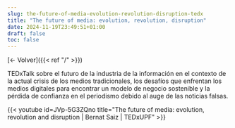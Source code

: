 ```yaml
---
slug: the-future-of-media-evolution-revolution-disruption-tedx
title: "The future of media: evolution, revolution, disruption"
date: 2024-11-19T23:49:51+01:00
draft: false
toc: false
---
```


[<- Volver]({{< ref "/" >}})

TEDxTalk sobre el futuro de la industria de la información en el contexto de la actual crisis de los medios tradicionales, los desafíos que enfrentan los medios digitales para encontrar un modelo de negocio sostenible y la pérdida de confianza en el periodismo debido al auge de las noticias falsas.

{{< youtube id=JVp-5G3ZQno title="The future of media: evolution, revolution and disruption | Bernat Saiz | TEDxUPF" >}}

